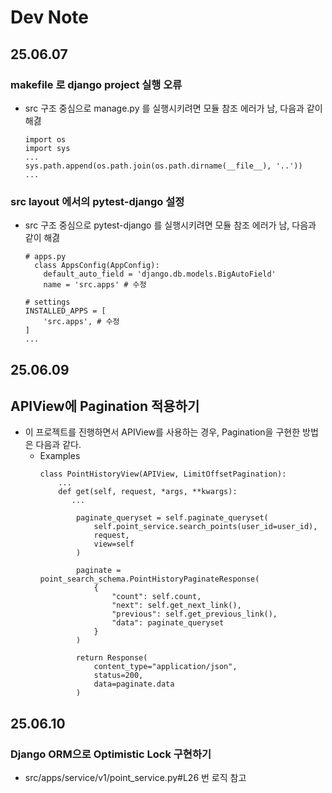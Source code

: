 # Dev Note

## 25.06.07

### makefile 로 django project 실행 오류

- src 구조 중심으로 manage.py 를 실행시키려면 모듈 참조 에러가 남, 다음과 같이 해겷
    ```text
    import os
    import sys
    ...
    sys.path.append(os.path.join(os.path.dirname(__file__), '..')) 
    ...
    ```

### src layout 에서의 pytest-django 설정

- src 구조 중심으로 pytest-django 를 실행시키려면 모듈 참조 에러가 남, 다음과 같이 해겷
    ```text
    # apps.py
      class AppsConfig(AppConfig):
        default_auto_field = 'django.db.models.BigAutoField'
        name = 'src.apps' # 수정
  
    # settings
    INSTALLED_APPS = [
        'src.apps', # 수정
    ] 
    ...    

## 25.06.09

## APIView에 Pagination 적용하기

- 이 프로젝트를 진행하면서 APIView를 사용하는 경우, Pagination을 구현한 방법은 다음과 같다.
    - Examples
        ```text
        class PointHistoryView(APIView, LimitOffsetPagination):                  
            ...
            def get(self, request, *args, **kwargs):
               ...
       
                paginate_queryset = self.paginate_queryset(
                    self.point_service.search_points(user_id=user_id),
                    request,
                    view=self
                )
        
                paginate = point_search_schema.PointHistoryPaginateResponse(
                    {
                        "count": self.count,
                        "next": self.get_next_link(),
                        "previous": self.get_previous_link(),
                        "data": paginate_queryset
                    }
                )
        
                return Response(
                    content_type="application/json",
                    status=200,
                    data=paginate.data
                ) 
        ```

## 25.06.10

### Django ORM으로 Optimistic Lock 구현하기

- src/apps/service/v1/point_service.py#L26 번 로직 참고